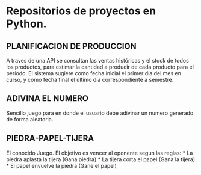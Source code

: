 # Repositorios de proyectos en Python.  

## PLANIFICACION DE PRODUCCION 

A traves de una API se consultan las ventas históricas y  el stock de todos los productos, para estimar  la cantidad a producir  de cada producto para el período. 
El sistema sugiere como fecha inicial el primer día del mes en curso, y como fecha final el último día correspondiente a semestre.


## ADIVINA EL NUMERO 

Sencillo juego para en donde el usuario debe adivinar un numero generado de forma aleatoria. 


## PIEDRA-PAPEL-TIJERA

El conocido Juego. El objetivo es vencer al oponente  segun las reglas:
    * La piedra aplasta la tijera (Gana piedra)
    * La tijera corta el papel (Gana la tijera)
    * El papel envuelve la piedra (Gane el papel)
